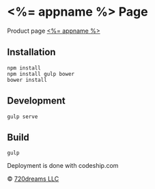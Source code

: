 # <%= appname %> Page

Product page [<%= appname %>](http://720dreams.com)

## Installation

```
npm install
npm install gulp bower
bower install
```

## Development

```
gulp serve
```

## Build

```
gulp
```

Deployment is done with codeship.com

© [720dreams LLC](http://720dreams.com)

